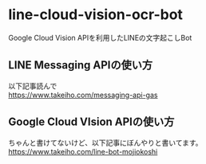 # line-cloud-vision-ocr-bot
Google Cloud Vision APIを利用したLINEの文字起こしBot

## LINE Messaging APIの使い方
以下記事読んで  
<https://www.takeiho.com/messaging-api-gas>

## Google Cloud VIsion APIの使い方
ちゃんと書けてないけど、以下記事にぼんやりと書いてます。  
<https://www.takeiho.com/line-bot-mojiokoshi>

